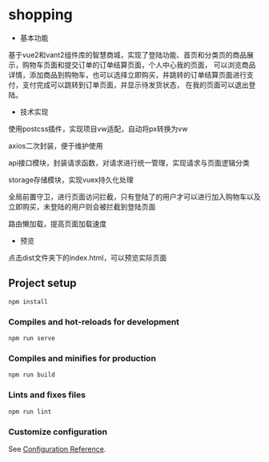 # shopping

- 基本功能

基于vue2和vant2组件库的智慧商城，实现了登陆功能、首页和分类页的商品展示，购物车页面和提交订单的订单结算页面，个人中心我的页面，
可以浏览商品详情，添加商品到购物车，也可以选择立即购买，并跳转的订单结算页面进行支付，支付完成可以跳转到订单页面，并显示待发货状态，
在我的页面可以退出登陆。

- 技术实现

使用postcss插件，实现项目vw适配，自动将px转换为vw

axios二次封装，便于维护使用

api接口模块，封装请求函数，对请求进行统一管理，实现请求与页面逻辑分类

storage存储模块，实现vuex持久化处理

全局前置守卫，进行页面访问拦截，只有登陆了的用户才可以进行加入购物车以及立即购买，未登陆的用户则会被拦截到登陆页面

路由懒加载，提高页面加载速度

- 预览

点击dist文件夹下的index.html，可以预览实际页面

## Project setup
```
npm install
```

### Compiles and hot-reloads for development
```
npm run serve
```

### Compiles and minifies for production
```
npm run build
```

### Lints and fixes files
```
npm run lint
```

### Customize configuration
See [Configuration Reference](https://cli.vuejs.org/config/).
